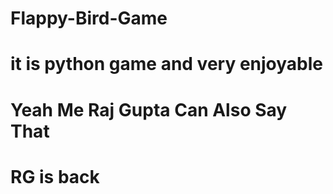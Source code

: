 # Flappy-Bird-Game
# it is python game  and very enjoyable
# Yeah Me Raj Gupta Can Also Say That
# RG is back
